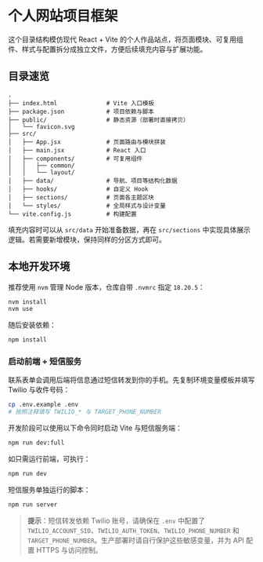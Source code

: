 # 个人网站项目框架

这个目录结构模仿现代 React + Vite 的个人作品站点，将页面模块、可复用组件、样式与配置拆分成独立文件，方便后续填充内容与扩展功能。

## 目录速览

```
.
├── index.html              # Vite 入口模板
├── package.json            # 项目依赖与脚本
├── public/                 # 静态资源（部署时直接拷贝）
│   └── favicon.svg
├── src/
│   ├── App.jsx             # 页面路由与模块拼装
│   ├── main.jsx            # React 入口
│   ├── components/         # 可复用组件
│   │   ├── common/
│   │   └── layout/
│   ├── data/               # 导航、项目等结构化数据
│   ├── hooks/              # 自定义 Hook
│   ├── sections/           # 页面各主题区块
│   └── styles/             # 全局样式与设计变量
└── vite.config.js          # 构建配置
```

填充内容时可以从 `src/data` 开始准备数据，再在 `src/sections` 中实现具体展示逻辑。若需要新增模块，保持同样的分区方式即可。

## 本地开发环境

推荐使用 `nvm` 管理 Node 版本，仓库自带 `.nvmrc` 指定 `18.20.5`：

```bash
nvm install
nvm use
```

随后安装依赖：

```bash
npm install
```

### 启动前端 + 短信服务

联系表单会调用后端将信息通过短信转发到你的手机。先复制环境变量模板并填写 Twilio 与收件号码：

```bash
cp .env.example .env
# 按照注释填写 TWILIO_* 与 TARGET_PHONE_NUMBER
```

开发阶段可以使用以下命令同时启动 Vite 与短信服务端：

```bash
npm run dev:full
```

如只需运行前端，可执行：

```bash
npm run dev
```

短信服务单独运行的脚本：

```bash
npm run server
```

> **提示**：短信转发依赖 Twilio 账号，请确保在 `.env` 中配置了 `TWILIO_ACCOUNT_SID`、`TWILIO_AUTH_TOKEN`、`TWILIO_PHONE_NUMBER` 和 `TARGET_PHONE_NUMBER`。生产部署时请自行保护这些敏感变量，并为 API 配置 HTTPS 与访问控制。
